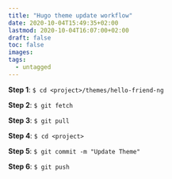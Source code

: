 ```yaml
---
title: "Hugo theme update workflow"
date: 2020-10-04T15:49:35+02:00
lastmod: 2020-10-04T16:07:00+02:00
draft: false
toc: false
images:
tags:
  - untagged
---
```


**Step 1**: `$ cd <project>/themes/hello-friend-ng`

**Step 2**: `$ git fetch`

**Step 3**: `$ git pull`

**Step 4**: `$ cd <project>`

**Step 5**: `$ git commit -m "Update Theme"`

**Step 6**: `$ git push`

